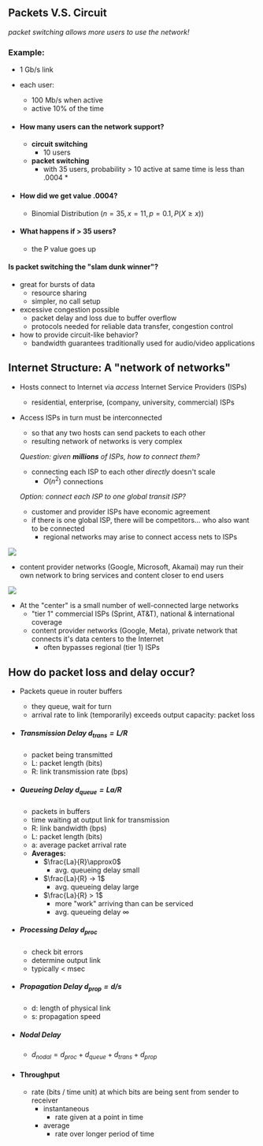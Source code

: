 ## Packets V.S. Circuit
*packet switching allows more users to use the network!*
### Example:
- 1 Gb/s link
- each user:
    - 100 Mb/s when active
    - active 10% of the time
- #### How many users can the network support?
    - **circuit switching**
        - 10 users
    - **packet switching**
        - with 35 users, probability > 10 active at same time is less than .0004 *

- #### How did we get value .0004?
	- Binomial Distribution ($n = 35, x = 11, p = 0.1, P(X\ge x)$)
- #### What happens if > 35 users? 
	- the P value goes up

#### Is packet switching the "slam dunk winner"?
- great for bursts of data
	- resource sharing
	- simpler, no call setup
- excessive congestion possible
	- packet delay and loss due to buffer overflow
	- protocols needed for reliable data transfer, congestion control
- how to provide circuit-like behavior?
	- bandwidth guarantees traditionally used for audio/video applications


## Internet Structure: A "network of networks"
- Hosts connect to Internet via *access* Internet Service Providers (ISPs)
	- residential, enterprise, (company, university, commercial) ISPs
- Access ISPs in turn must be interconnected
	- so that any two hosts can send packets to each other
	- resulting network of networks is very complex

	*Question: given **millions** of ISPs, how to connect them?*
	- connecting each ISP to each other *directly* doesn't scale
		- $O(n^{2})$ connections
	
	*Option: connect each ISP to one global transit ISP?*
	- customer and provider ISPs have economic agreement
	- if there is one global ISP, there will be competitors... who also want to be connected
		- regional networks may arise to connect access nets to ISPs

![](../zassets/Pasted%20image%2020230907143352.png)

 - content provider networks (Google, Microsoft, Akamai) may run their own network to bring services and content closer to end users

![](../zassets/Pasted%20image%2020230907143435.png)

- At the "center" is a small number of well-connected large networks
	- "tier 1" commercial ISPs (Sprint, AT&T), national & international coverage
	- content provider networks (Google, Meta), private network that connects it's data centers to the Internet
		- often bypasses regional (tier 1) ISPs

## How do packet loss and delay occur?
- Packets queue in router buffers
	- they queue, wait for turn
	- arrival rate to link (temporarily) exceeds output capacity: packet loss

- ##### Transmission Delay $d_{trans} = L/R$
	- packet being transmitted
	- L: packet length (bits)
	- R: link transmission rate (bps)
- ##### Queueing Delay $d_{queue} = La/R$
	- packets in buffers
	- time waiting at output link for transmission
	- R: link bandwidth (bps)
	- L: packet length (bits)
	- a: average packet arrival rate
	- **Averages:**
		- $\frac{La}{R}\approx0$ 
			- avg. queueing delay small
		-  $\frac{La}{R} → 1$ 
			- avg. queueing delay large
		- $\frac{La}{R} > 1$
			- more "work" arriving than can be serviced
			- avg. queueing delay $\infty$
- ##### Processing Delay $d_{proc}$
	- check bit errors
	- determine output link
	- typically < msec
- ##### Propagation Delay $d_{prop} = d/s$
	- d: length of physical link
	- s: propagation speed


- ##### Nodal Delay
	- $d_{nodal}= d_{proc}+ d_{queue}+ d_{trans}+ d_{prop}$


- #### Throughput
	- rate (bits / time unit) at which bits are being sent from sender to receiver
		- instantaneous
			- rate given at a point in time
		- average
			- rate over longer period of time
